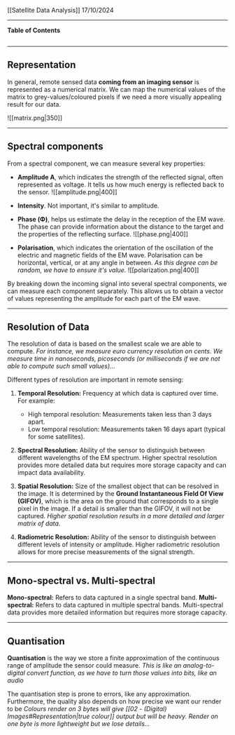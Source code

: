 [[Satellite Data Analysis]]
17/10/2024
****
**Table of Contents**
```table-of-contents
```

****
## Representation

In general, remote sensed data **coming from an imaging sensor** is represented as a numerical matrix. We can map the numerical values of the matrix to grey-values/coloured pixels if we need a more visually appealing result for our data.

![[matrix.png|350]]


***
## Spectral components

From a spectral component, we can measure several key properties:
- **Amplitude A**, which indicates the strength of the reflected signal, often represented as voltage. It tells us how much energy is reflected back to the sensor.
![[amplitude.png|400]]

- **Intensity**. Not important, it's similar to amplitude. 

- **Phase (Φ)**, helps us estimate the delay in the reception of the EM wave. The phase can provide information about the distance to the target and the properties of the reflecting surface.
![[phase.png|400]]

- **Polarisation**, which indicates the orientation of the oscillation of the electric and magnetic fields of the EM wave. Polarisation can be horizontal, vertical, or at any angle in between. 
	*As this degree can be random, we have to ensure it's value.*
![[polarization.png|400]]

By breaking down the incoming signal into several spectral components, we can measure each component separately. This allows us to obtain a vector of values representing the amplitude for each part of the EM wave.


***
## Resolution of Data

The resolution of data is based on the smallest scale we are able to compute.
	*For instance, we measure euro currency resolution on cents. We measure time in nanoseconds, picoseconds (or milliseconds if we are not able to compute such small values)...*

Different types of resolution are important in remote sensing:
1. **Temporal Resolution:** Frequency at which data is captured over time. For example:
    - High temporal resolution: Measurements taken less than 3 days apart.
    - Low temporal resolution: Measurements taken 16 days apart (typical for some satellites).
    
2. **Spectral Resolution:** Ability of the sensor to distinguish between different wavelengths of the EM spectrum. Higher spectral resolution provides more detailed data but requires more storage capacity and can impact data availability.
    
3. **Spatial Resolution:** Size of the smallest object that can be resolved in the image. It is determined by the **Ground Instantaneous Field Of View (GIFOV)**, which is the area on the ground that corresponds to a single pixel in the image. If a detail is smaller than the GIFOV, it will not be captured.
    *Higher spatial resolution results in a more detailed and larger matrix of data.*
    
4. **Radiometric Resolution:** Ability of the sensor to distinguish between different levels of intensity or amplitude. Higher radiometric resolution allows for more precise measurements of the signal strength.


***
## Mono-spectral vs. Multi-spectral

**Mono-spectral:** Refers to data captured in a single spectral band.
**Multi-spectral:** Refers to data captured in multiple spectral bands. Multi-spectral data provides more detailed information but requires more storage capacity.


***
## Quantisation

**Quantisation** is the way we store a finite approximation of the continuous range of amplitude the sensor could measure.
	*This is like an analog-to-digital convert function, as we have to turn those values into bits, like an audio*

The quantisation step is prone to errors, like any approximation.
Furthermore, the quality also depends on how precise we want our render to be
	*Colours render on 3 bytes will give [[02 - (Digital) Images#Representation|true colour]] output but will be heavy. Render on one byte is more lightweight but we lose details...*
